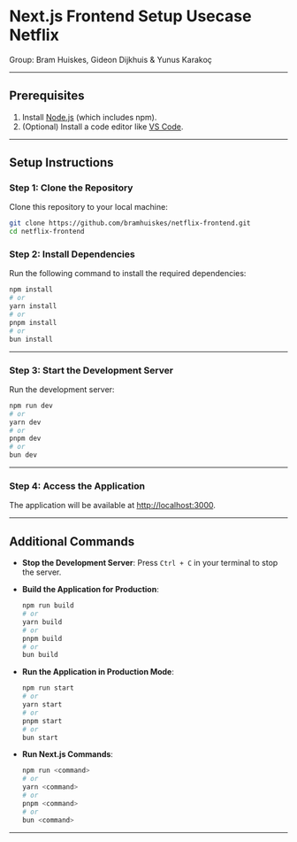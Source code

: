 # Next.js Frontend Setup Usecase Netflix

Group: Bram Huiskes, Gideon Dijkhuis & Yunus Karakoç

---

## **Prerequisites**

1. Install [Node.js](https://nodejs.org/) (which includes npm).
2. (Optional) Install a code editor like [VS Code](https://code.visualstudio.com/).

---

## **Setup Instructions**

### **Step 1: Clone the Repository**

Clone this repository to your local machine:

```bash
git clone https://github.com/bramhuiskes/netflix-frontend.git
cd netflix-frontend
```

### **Step 2: Install Dependencies**

Run the following command to install the required dependencies:

```bash
npm install
# or
yarn install
# or
pnpm install
# or
bun install
```

---

### **Step 3: Start the Development Server**

Run the development server:

```bash
npm run dev
# or
yarn dev
# or
pnpm dev
# or
bun dev
```

---

### **Step 4: Access the Application**

The application will be available at [http://localhost:3000](http://localhost:3000).

---

## **Additional Commands**

- **Stop the Development Server**:
  Press `Ctrl + C` in your terminal to stop the server.

- **Build the Application for Production**:
  ```bash
  npm run build
  # or
  yarn build
  # or
  pnpm build
  # or
  bun build
  ```

- **Run the Application in Production Mode**:
  ```bash
  npm run start
  # or
  yarn start
  # or
  pnpm start
  # or
  bun start
  ```

- **Run Next.js Commands**:
  ```bash
  npm run <command>
  # or
  yarn <command>
  # or
  pnpm <command>
  # or
  bun <command>
  ```

--- 
